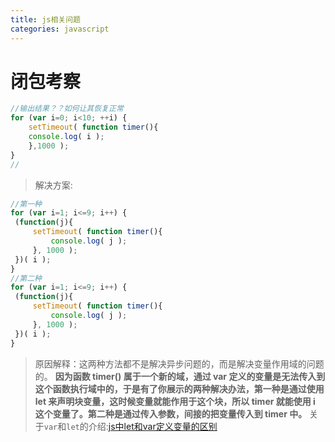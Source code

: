 ```yaml
---
title: js相关问题
categories: javascript
---
```


# 闭包考察
``` js
//输出结果？？如何让其恢复正常
for (var i=0; i<10; ++i) {
    setTimeout( function timer(){
    console.log( i );
    },1000 );
}
//
```
> 解决方案:
``` js
//第一种
for (var i=1; i<=9; i++) {
 (function(j){
     setTimeout( function timer(){
         console.log( j );
     }, 1000 );
 })( i );
}
//第二种
for (var i=1; i<=9; i++) {
 (function(j){
     setTimeout( function timer(){
         console.log( j );
     }, 1000 );
 })( i );
}
```
> 原因解释：这两种方法都不是解决异步问题的，而是解决变量作用域的问题的。
> **因为函数 timer() 属于一个新的域，通过 var 定义的变量是无法传入到这个函数执行域中的，于是有了你展示的两种解决办法，第一种是通过使用 let 来声明块变量，这时候变量就能作用于这个块，所以 timer 就能使用 i 这个变量了。第二种是通过传入参数，间接的把变量传入到 timer 中。**
> 关于`var`和`let`的介绍:[js中let和var定义变量的区别](http://blog.csdn.net/nfer_zhuang/article/details/48781671)